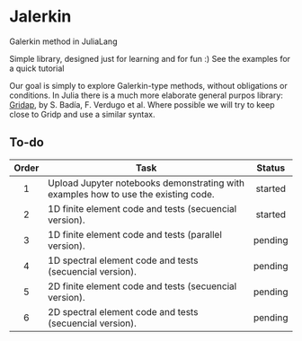 # Jalerkin

Galerkin method in JuliaLang

Simple library, designed just for learning and for fun :) See the examples for a quick tutorial

Our goal is simply to explore Galerkin-type methods, without obligations or conditions. In Julia there is a much more elaborate general purpos library: [Gridap](https://github.com/gridap), by S. Badía, F. Verdugo et al. Where possible we will try to keep close to Gridp and use a similar syntax.

## To-do
| Order | Task          | Status        |
|:-----:| ------------- |:-------------:|
| 1     | Upload Jupyter notebooks demonstrating with examples how to use the existing code. | started |
| 2     | 1D finite element code and tests (secuencial version). | started |
| 3     | 1D finite element code and tests (parallel version). | pending |
| 4     | 1D spectral element code and tests (secuencial version). | pending |
| 5     | 2D finite element code and tests (secuencial version). | pending |
| 6     | 2D spectral element code and tests (secuencial version). | pending |
